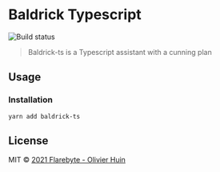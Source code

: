 # Baldrick Typescript

![Build status](https://github.com/flarebyte/baldrick-ts/actions/workflows/main.yml/badge.svg)

> Baldrick-ts is a Typescript assistant with a cunning plan

## Usage


### Installation

```
yarn add baldrick-ts
```

## License

MIT © [2021 Flarebyte - Olivier Huin]()
